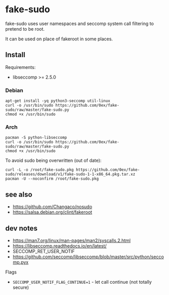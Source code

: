 # fake-sudo

fake-sudo uses user namespaces and seccomp system call filtering to pretend to be root.

It can be used on place of fakeroot in some places.

## Install

Requirements:
- libseccomp >= 2.5.0

### Debian

    apt-get install -yq python3-seccomp util-linux
    curl -o /usr/bin/sudo https://github.com/0ex/fake-sudo/raw/master/fake-sudo.py
    chmod +x /usr/bin/sudo

### Arch

    pacman -S python-libseccomp
    curl -o /usr/bin/sudo https://github.com/0ex/fake-sudo/raw/master/fake-sudo.py
    chmod +x /usr/bin/sudo

To avoid sudo being overwritten (out of date):

    curl -L -o /root/fake-sudo.pkg https://github.com/0ex/fake-sudo/releases/download/v1/fake-sudo-1-1-x86_64.pkg.tar.xz
    pacman -U --noconfirm /root/fake-sudo.pkg

## see also

- https://github.com/Changaco/nosudo
- https://salsa.debian.org/clint/fakeroot

## dev notes

- https://man7.org/linux/man-pages/man2/syscalls.2.html
- https://libseccomp.readthedocs.io/en/latest/
- SECCOMP_RET_USER_NOTIF
- https://github.com/seccomp/libseccomp/blob/master/src/python/seccomp.pyx

Flags

- `SECCOMP_USER_NOTIF_FLAG_CONTINUE=1` - let call continue (not totally secure)
